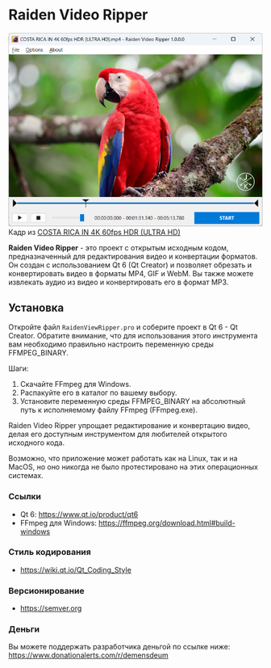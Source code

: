 # Raiden Video Ripper
![Screenshot](Screenshot.png) 
Кадр из [COSTA RICA IN 4K 60fps HDR (ULTRA HD)](https://www.youtube.com/watch?v=LXb3EKWsInQ)

**Raiden Video Ripper** - это проект с открытым исходным кодом, предназначенный для редактирования видео и конвертации форматов. Он создан с использованием Qt 6 (Qt Creator) и позволяет обрезать и конвертировать видео в форматы MP4, GIF и WebM. Вы также можете извлекать аудио из видео и конвертировать его в формат MP3.

## Установка
Откройте файл `RaidenViewRipper.pro` и соберите проект в Qt 6 - Qt Creator. Обратите внимание, что для использования этого инструмента вам необходимо правильно настроить переменную среды FFMPEG_BINARY.

Шаги:

1. Скачайте FFmpeg для Windows.
1. Распакуйте его в каталог по вашему выбору.
1. Установите переменную среды FFMPEG_BINARY на абсолютный путь к исполняемому файлу FFmpeg (FFmpeg.exe).

Raiden Video Ripper упрощает редактирование и конвертацию видео, делая его доступным инструментом для любителей открытого исходного кода.

Возможно, что приложение может работать как на Linux, так и на MacOS, но оно никогда не было протестировано на этих операционных системах.

### Ссылки
- Qt 6: https://www.qt.io/product/qt6
- FFmpeg для Windows: https://ffmpeg.org/download.html#build-windows

### Стиль кодирования
- https://wiki.qt.io/Qt_Coding_Style

### Версионирование
- https://semver.org

### Деньги

Вы можете поддержать разработчика деньгой по ссылке ниже:   
https://www.donationalerts.com/r/demensdeum
